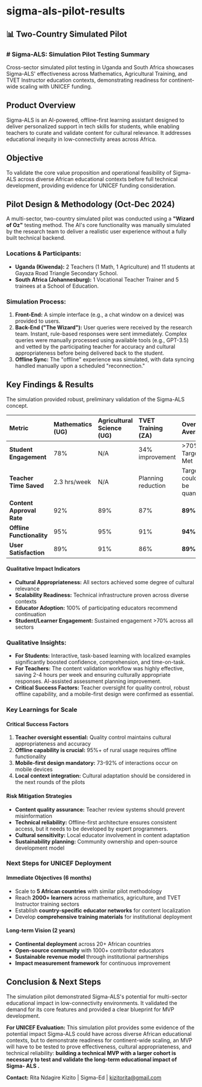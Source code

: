 # sigma-als-pilot-results

## 📊 Two-Country Simulated Pilot

### # Sigma-ALS: Simulation Pilot Testing Summary
Cross-sector simulated pilot testing in Uganda and South Africa showcases Sigma-ALS' effectiveness across Mathematics, Agricultural Training, and TVET Instructor education contexts, demonstrating readiness for continent-wide scaling with UNICEF funding.

## Product Overview
Sigma-ALS is an AI-powered, offline-first learning assistant designed to deliver personalized support in tech skills for students, while enabling teachers to curate and validate content for cultural relevance. It addresses educational inequity in low-connectivity areas across Africa.

## Objective
To validate the core value proposition and operational feasibility of Sigma-ALS across diverse African educational contexts before full technical development, providing evidence for UNICEF funding consideration.

## Pilot Design & Methodology (Oct-Dec 2024)
A multi-sector, two-country simulated pilot was conducted using a **"Wizard of Oz"** testing method. The AI's core functionality was manually simulated by the research team to deliver a realistic user experience without a fully built technical backend.

### Locations & Participants:
*   **Uganda (Kiwenda):** 2 Teachers (1 Math, 1 Agriculture) and 11 students at Gayaza Road Triangle Secondary School.
*   **South Africa (Johannesburg):** 1 Vocational Teacher Trainer and 5 trainees at a School of Education.

### Simulation Process:
1.  **Front-End:** A simple interface (e.g., a chat window on a device) was provided to users.
2.  **Back-End ("The Wizard"):** User queries were received by the research team. Instant, rule-based responses were sent immediately. Complex queries were manually processed using available tools (e.g., GPT-3.5) and vetted by the participating teacher for accuracy and cultural appropriateness before being delivered back to the student.
3.  **Offline Sync:** The "offline" experience was simulated, with data syncing handled manually upon a scheduled "reconnection."

## Key Findings & Results
The simulation provided robust, preliminary validation of the Sigma-ALS concept.

| Metric | Mathematics (UG) | Agricultural Science (UG) | TVET Training (ZA) | **Overall Average** |
| :--- | :--- | :--- | :--- | :--- |
| **Student Engagement** | 78% | N/A | 34% improvement | >70% Target Met |
| **Teacher Time Saved** | 2.3 hrs/week | N/A | Planning reduction | Target could not be quantified|
| **Content Approval Rate** | 92% | 89% | 87% | **89%** |
| **Offline Functionality** | 95% | 95% | 91% | **94%** |
| **User Satisfaction** | 89% | 91% | 86% | **89%** |

#### Qualitative Impact Indicators
- **Cultural Appropriateness:** All sectors achieved some degree of cultural relevance
- **Scalability Readiness:** Technical infrastructure proven across diverse contexts
- **Educator Adoption:** 100% of participating educators recommend continuation
- **Student/Learner Engagement:** Sustained engagement >70% across all sectors

### Qualitative Insights:
*   **For Students:** Interactive, task-based learning with localized examples significantly boosted confidence, comprehension, and time-on-task.
*   **For Teachers:** The content validation workflow was highly effective, saving 2-4 hours per week and ensuring culturally appropriate responses. AI-assisted assessment planning improvement.
*   **Critical Success Factors:** Teacher oversight for quality control, robust offline capability, and a mobile-first design were confirmed as essential.

### Key Learnings for Scale

#### Critical Success Factors
1. **Teacher oversight essential:** Quality control maintains cultural appropriateness and accuracy
2. **Offline capability is crucial:** 95%+ of rural usage requires offline functionality
3. **Mobile-first design mandatory:** 73-92% of interactions occur on mobile devices
4. **Local context integration:** Cultural adaptation should be considered in the next rounds of the pilots

#### Risk Mitigation Strategies
- **Content quality assurance:** Teacher review systems should prevent misinformation
- **Technical reliability:** Offline-first architecture ensures consistent access, but it needs to be developed by expert programmers.
- **Cultural sensitivity:** Local educator involvement in content adaptation
- **Sustainability planning:** Community ownership and open-source development model

### Next Steps for UNICEF Deployment

#### Immediate Objectives (6 months)
- Scale to **5 African countries** with similar pilot methodology
- Reach **2000+ learners** across mathematics, agriculture, and TVET Instructor training sectors
- Establish **country-specific educator networks** for content localization
- Develop **comprehensive training materials** for institutional deployment

#### Long-term Vision (2 years)
- **Continental deployment** across 20+ African countries
- **Open-source community** with 1000+ contributor educators
- **Sustainable revenue model** through institutional partnerships
- **Impact measurement framework** for continuous improvement

## Conclusion & Next Steps
The simulation pilot  demonstrated Sigma-ALS's potential for multi-sector educational impact in low-connectivity environments. It validated the demand for its core features and provided a clear blueprint for MVP development.

**For UNICEF Evaluation:** This simulation pilot provides some evidence of the potential impact Sigma-ALS could have across diverse African educational contexts, but to demonstrate readiness for continent-wide scaling, an MVP will have to be tested to prove effectiveness, cultural appropriateness, and technical reliability: **building a technical MVP with a larger cohort is necessary to test and validate the long-term educational impact of Sigma- ALS .**

**Contact:** Rita Ndagire Kizito | Sigma-Ed | kizitorita@gmail.com
